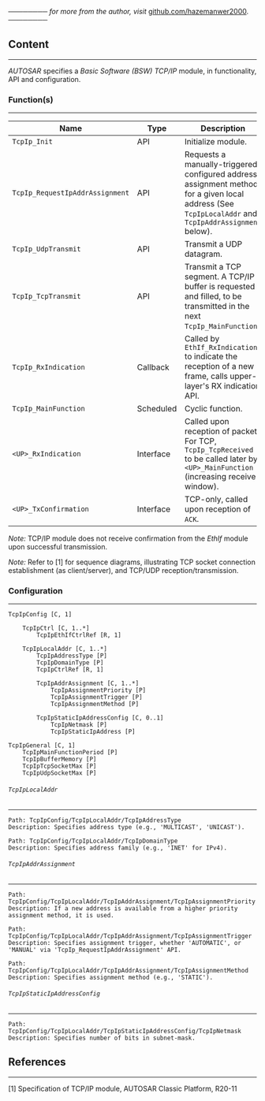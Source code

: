 ──────── *for more from the author, visit* [github.com/hazemanwer2000](https://github.com/hazemanwer2000). ────────
## Content
---
*AUTOSAR* specifies a *Basic Software (BSW) TCP/IP* module, in functionality, API and configuration.
### Function(s)
---

| Name                            | Type      | Description                                                                                                                                           |
| ------------------------------- | --------- | ----------------------------------------------------------------------------------------------------------------------------------------------------- |
| `TcpIp_Init`                    | API       | Initialize module.                                                                                                                                    |
| `TcpIp_RequestIpAddrAssignment` | API       | Requests a manually-triggered, configured address assignment method for a given local address (See `TcpIpLocalAddr` and `TcpIpAddrAssignment` below). |
| `TcpIp_UdpTransmit`             | API       | Transmit a UDP datagram.                                                                                                                              |
| `TcpIp_TcpTransmit`             | API       | Transmit a TCP segment. A TCP/IP buffer is requested and filled, to be transmitted in the next `TcpIp_MainFunction`.                                  |
| `TcpIp_RxIndication`            | Callback  | Called by `EthIf_RxIndication` to indicate the reception of a new frame, calls upper-layer's RX indication API.                                       |
| `TcpIp_MainFunction`            | Scheduled | Cyclic function.                                                                                                                                      |
| `<UP>_RxIndication`             | Interface | Called upon reception of packet. For TCP, `TcpIp_TcpReceived` to be called later by `<UP>_MainFunction` (increasing receive window).                  |
| `<UP>_TxConfirmation`           | Interface | TCP-only, called upon reception of `ACK`.                                                                                                             |

*Note:* TCP/IP module does not receive confirmation from the *EthIf* module upon successful transmission.

*Note:* Refer to [1] for sequence diagrams, illustrating TCP socket connection establishment (as client/server), and TCP/UDP reception/transmission.
### Configuration
---
```
TcpIpConfig [C, 1]

	TcpIpCtrl [C, 1..*]
		TcpIpEthIfCtrlRef [R, 1]

	TcpIpLocalAddr [C, 1..*]
		TcpIpAddressType [P]
		TcpIpDomainType [P]
		TcpIpCtrlRef [R, 1]

		TcpIpAddrAssignment [C, 1..*]
			TcpIpAssignmentPriority [P]
			TcpIpAssignmentTrigger [P]
			TcpIpAssignmentMethod [P]

		TcpIpStaticIpAddressConfig [C, 0..1]
			TcpIpNetmask [P]
			TcpIpStaticIpAddress [P]

TcpIpGeneral [C, 1]
	TcpIpMainFunctionPeriod [P]
	TcpIpBufferMemory [P]
	TcpIpTcpSocketMax [P]
	TcpIpUdpSocketMax [P]
```
###### `TcpIpLocalAddr`
---
```
Path: TcpIpConfig/TcpIpLocalAddr/TcpIpAddressType
Description: Specifies address type (e.g., 'MULTICAST', 'UNICAST').
```

```
Path: TcpIpConfig/TcpIpLocalAddr/TcpIpDomainType
Description: Specifies address family (e.g., 'INET' for IPv4).
```
###### `TcpIpAddrAssignment`
---
```
Path: TcpIpConfig/TcpIpLocalAddr/TcpIpAddrAssignment/TcpIpAssignmentPriority
Description: If a new address is available from a higher priority assignment method, it is used.
```

```
Path: TcpIpConfig/TcpIpLocalAddr/TcpIpAddrAssignment/TcpIpAssignmentTrigger
Description: Specifies assignment trigger, whether 'AUTOMATIC', or 'MANUAL' via 'TcpIp_RequestIpAddrAssignment' API.
```

```
Path: TcpIpConfig/TcpIpLocalAddr/TcpIpAddrAssignment/TcpIpAssignmentMethod
Description: Specifies assignment method (e.g., 'STATIC').
```
###### `TcpIpStaticIpAddressConfig`
---
```
Path: TcpIpConfig/TcpIpLocalAddr/TcpIpStaticIpAddressConfig/TcpIpNetmask
Description: Specifies number of bits in subnet-mask.
```
## References
---
[1] Specification of TCP/IP module, AUTOSAR Classic Platform, R20-11